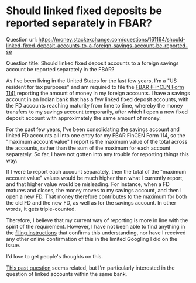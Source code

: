 # Should linked fixed deposits be reported separately in FBAR?

Question url: https://money.stackexchange.com/questions/161164/should-linked-fixed-deposit-accounts-to-a-foreign-savings-account-be-reported-se

Question title: Should linked fixed deposit accounts to a foreign savings account be reported separately in the FBAR?

As I've been living in the United States for the last few years, I'm a "US resident for tax purposes" and am required to file the [FBAR (FinCEN Form 114)](https://bsaefiling.fincen.treas.gov/NoRegFBARFiler.html) reporting the amount of money in my foreign accounts. I have a savings account in an Indian bank that has a few linked fixed deposit accounts, with the FD accounts reaching maturity from time to time, whereby the money transfers to my savings account temporarily, after which I open a new fixed deposit account with approximately the same amount of money.

For the past few years, I've been consolidating the savings account and linked FD accounts all into one entry for my FBAR FinCEN Form 114, so the "maximum account value" I report is the maximum value of the total across the accounts, rather than the sum of the maximum for each account separately. So far, I have not gotten into any trouble for reporting things this way.

If I were to report each account separately, then the  total of the "maximum account value" values would be much higher than what I currently report, and that higher value would be misleading. For instance, when a FD matures and closes, the money moves to my savings account, and then I open a new FD. That money therefore contributes to the maximum for both the old FD and the new FD, as well as for the savings account. In other words, it gets triple-counted.

Therefore, I believe that my current way of reporting is more in line with the spirit of the requirement. However, I have not been able to find anything in the [filing instructions](https://www.fincen.gov/sites/default/files/shared/FBAR%20Line%20Item%20Filing%20Instructions.pdf) that confirms this understanding, nor have I received any other online confirmation of this in the limited Googling I did on the issue.

I'd love to get people's thoughts on this.

[This past question](https://money.stackexchange.com/questions/110411/fbar-how-to-determine-aggregage-maximum-account-value) seems related, but I'm particularly interested in the question of linked accounts within the same bank.
